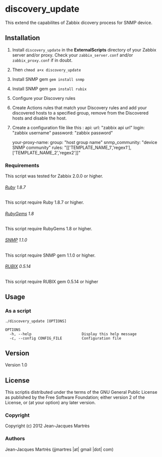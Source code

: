 discovery_update
================

This extend the capabilites of Zabbix dicovery process for SNMP device.

Installation
------------

1. Install `discovery_update` in the **ExternalScripts** directory of your Zabbix server and/or proxy. Check your `zabbix_server.conf` and/or `zabbix_proxy.conf` if in doubt.
2. Then `chmod a+x discovery_update`
3. Install SNMP gem `gem install snmp`
4. Install SNMP gem `gem install rubix`
5. Configure your Discovery rules
6. Create Actions rules that match your Discovery rules and add your discovered hosts to a specified group, remove from the Discovered hosts and disable the host.
7. Create a configuration file like this :
    api:
      url:                "zabbix api url"
      login:              "zabbix username"
      password:           "zabbix password"

    your-proxy-name:
      group:              "host group name"
      snmp_community:     "device SNMP community"
      rules:              "[['TEMPLATE_NAME_1','regex1'],['TEMPLATE_NAME_2','regex2']]"

### Requirements

This script was tested for Zabbix 2.0.0 or higher.

###### [Ruby](http://www.ruby-lang.org/en/downloads/) 1.8.7

This script require Ruby 1.8.7 or higher.

###### [RubyGems](http://rubygems.org) 1.8

This script require RubyGems 1.8 or higher.

###### [SNMP](http://rubygems.org/gems/snmp) 1.1.0

This script require SNMP gem 1.1.0 or higher.

###### [RUBIX](http://rubygems.org/gems/rubix) 0.5.14

This script require RUBIX gem 0.5.14 or higher


Usage
-----

### As a script
    ./discovery_update [OPTIONS]

    OPTIONS
      -h, --help                       Display this help message
      -c, --config CONFIG_FILE         Configuration file

Version
-------

Version 1.0

License
-------

This scriptis distributed under the terms of the GNU General Public License as published by the Free Software Foundation; either version 2 of the License, or (at your option) any later version.

### Copyright

  Copyright (c) 2012 Jean-Jacques Martrès

### Authors
  
  Jean-Jacques Martrès
  (jjmartres |at| gmail |dot| com)

